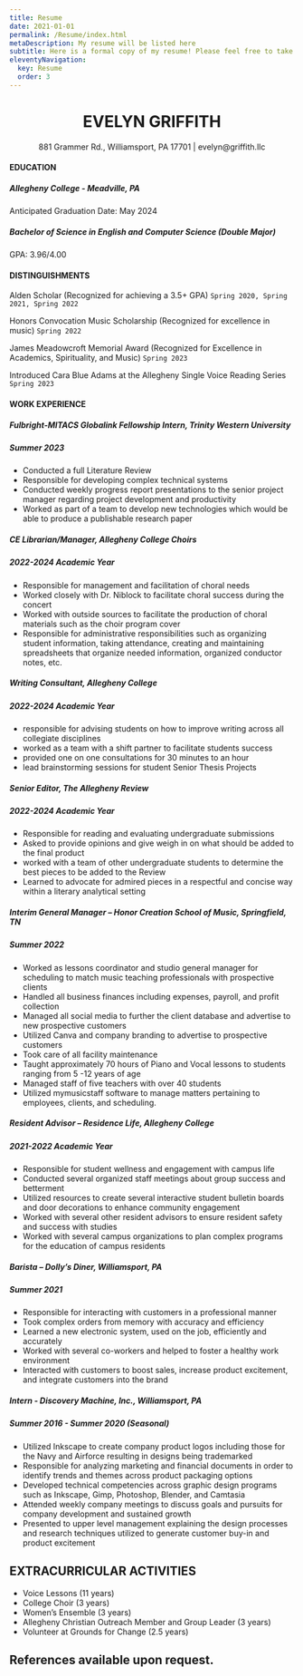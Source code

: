 ```yaml
---
title: Resume
date: 2021-01-01
permalink: /Resume/index.html
metaDescription: My resume will be listed here
subtitle: Here is a formal copy of my resume! Please feel free to take a look!
eleventyNavigation:
  key: Resume
  order: 3
---
```


# <div align=center>EVELYN GRIFFITH</div>

<div align="center">881 Grammer Rd., Williamsport, PA 17701 | evelyn@griffith.llc</div>

#### EDUCATION
##### Allegheny College - Meadville, PA
Anticipated Graduation Date: May 2024
##### Bachelor of Science in English and Computer Science (Double Major)
GPA: 3.96/4.00

#### DISTINGUISHMENTS
Alden Scholar (Recognized for achieving a 3.5+ GPA)                        `Spring 2020, Spring 2021, Spring 2022`

Honors Convocation Music Scholarship (Recognized for excellence in music)                            `Spring 2022`

James Meadowcroft Memorial Award (Recognized for Excellence in Academics, Spirituality, and Music)   `Spring 2023`

Introduced Cara Blue Adams at the Allegheny Single Voice Reading Series                              `Spring 2023`

#### WORK EXPERIENCE


##### Fulbright-MITACS Globalink Fellowship Intern, Trinity Western University
##### Summer 2023

- Conducted a full Literature Review
- Responsible for developing complex technical systems
- Conducted weekly progress report presentations to the senior project manager regarding project development and productivity
- Worked as part of a team to develop new technologies which would be able to produce a publishable research paper

##### CE Librarian/Manager, Allegheny College Choirs
##### 2022-2024 Academic Year

- Responsible for management and facilitation of choral needs
- Worked closely with Dr. Niblock to facilitate choral success during the concert
- Worked with outside sources to facilitate the production of choral materials such as the choir program cover
- Responsible for administrative responsibilities such as organizing student information, taking attendance, creating and maintaining spreadsheets that organize needed information, organized conductor notes, etc.

##### Writing Consultant, Allegheny College
##### 2022-2024 Academic Year

- responsible for advising students on how to improve writing across all collegiate disciplines
- worked as a team with a shift partner to facilitate students success
- provided one on one consultations for 30 minutes to an hour
- lead brainstorming sessions for student Senior Thesis Projects

##### Senior Editor, The Allegheny Review
##### 2022-2024 Academic Year

- Responsible for reading and evaluating undergraduate submissions
- Asked to provide opinions and give weigh in on what should be added to the final product
- worked with a team of other undergraduate students to determine the best pieces to be added to the Review
- Learned to advocate for admired pieces in a respectful and concise way within a literary analytical setting

##### Interim General Manager – Honor Creation School of Music, Springfield, TN
##### Summer 2022

- Worked as lessons coordinator and studio general manager for scheduling to match music teaching professionals with prospective clients
- Handled all business finances including expenses, payroll, and profit collection
- Managed all social media to further the client database and advertise to new prospective customers
- Utilized Canva and company branding to advertise to prospective customers
- Took care of all facility maintenance
- Taught approximately 70 hours of Piano and Vocal lessons to students ranging from 5 -12 years of age
- Managed staff of five teachers with over 40 students
- Utilized mymusicstaff software to manage matters pertaining to employees, clients, and scheduling.

##### Resident Advisor – Residence Life, Allegheny College
##### 2021-2022 Academic Year

- Responsible for student wellness and engagement with campus life
- Conducted several organized staff meetings about group success and betterment
- Utilized resources to create several interactive student bulletin boards and door decorations to enhance community engagement
- Worked with several other resident advisors to ensure resident safety and success with studies
- Worked with several campus organizations to plan complex programs for the education of campus residents

##### Barista – Dolly’s Diner, Williamsport, PA
##### Summer 2021

- Responsible for interacting with customers in a professional manner
- Took complex orders from memory with accuracy and efficiency
- Learned a new electronic system, used on the job, efficiently and accurately
- Worked with several co-workers and helped to foster a healthy work environment
- Interacted with customers to boost sales, increase product excitement, and integrate customers into the brand

##### Intern - Discovery Machine, Inc., Williamsport, PA
##### Summer 2016 - Summer 2020 (Seasonal)

- Utilized Inkscape to create company product logos including those for the Navy and Airforce resulting in designs being trademarked
- Responsible for analyzing marketing and financial documents in order to identify trends and themes across product packaging options  
- Developed technical competencies across graphic design programs such as Inkscape, Gimp, Photoshop, Blender, and Camtasia
- Attended weekly company meetings to discuss goals and pursuits for company development and sustained growth
- Presented to upper level management explaining the design processes and research techniques utilized to generate customer buy-in and product excitement

## EXTRACURRICULAR ACTIVITIES

- Voice Lessons (11 years)
- College Choir (3 years)
- Women’s Ensemble (3 years)
- Allegheny Christian Outreach Member and Group Leader (3 years)
- Volunteer at Grounds for Change (2.5 years)

## References available upon request.